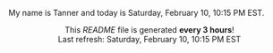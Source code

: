 My name is Tanner and today is Saturday, February 10, 10:15 PM EST.

<p align="center">This <i>README</i> file is generated <b>every 3 hours</b>!</br>Last refresh: Saturday, February 10, 10:15 PM EST<br /></p>
